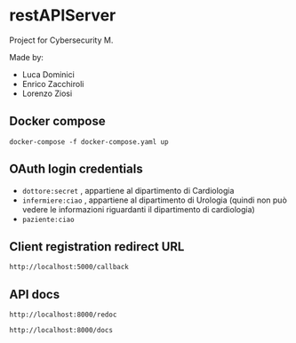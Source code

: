 # restAPIServer

Project for Cybersecurity M.

Made by:
- Luca Dominici
- Enrico Zacchiroli
- Lorenzo Ziosi

## Docker compose
`docker-compose -f docker-compose.yaml up`

## OAuth login credentials
- `dottore:secret` , appartiene al dipartimento di Cardiologia
- `infermiere:ciao` , appartiene al dipartimento di Urologia (quindi non può vedere le informazioni riguardanti il dipartimento di cardiologia)
- `paziente:ciao`

## Client registration redirect URL
`http://localhost:5000/callback`

## API docs
`http://localhost:8000/redoc`

`http://localhost:8000/docs`
